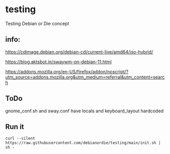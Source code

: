 # testing
Testing Debian or Die concept


## info:

https://cdimage.debian.org/debian-cd/current-live/amd64/iso-hybrid/

https://blog.aktsbot.in/swaywm-on-debian-11.html

https://addons.mozilla.org/en-US/firefox/addon/noscript/?utm_source=addons.mozilla.org&utm_medium=referral&utm_content=search

## ToDo

gnome_conf.sh and sway.conf have locals and keyboard_layout hardcoded

## Run it

```
curl --silent https://raw.githubusercontent.com/debianordie/testing/main/init.sh | sh -
```
